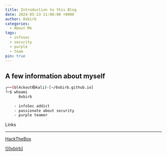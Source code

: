 ```yaml
---
title: Introduction to this Blog
date: 2024-05-23 11:00:00 +0000
author: 0xbirb
categories:
  - About Me
tags:
  - infosec
  - security
  - purple
  - team
pin: true
---
```


## A few information about myself


```bash
┌──(bl4ckout㉿kali)-[~/0xbirb.github.io]
└─$ whoami                                                                       
      0xbirb
      
	- infoSec addict
	- passionate about security
	- purple teamer
```

Links
___

 [HackTheBox](https://app.hackthebox.com/profile/299686)
 
[ ![0xbirb]](https://www.hackthebox.com/badge/image/299686)

